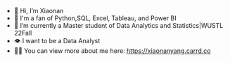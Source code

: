 - 👋 Hi, I’m Xiaonan
- 💞️ I'm a fan of Python,SQL, Excel, Tableau, and Power BI
- 🌱 I’m currently a Master student of Data Analytics and Statistics|WUSTL 22Fall
- 👁️ I want to be a Data Analyst
- 👩‍💻 You can view more about me here: https://xiaonanyang.carrd.co
